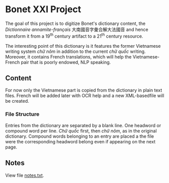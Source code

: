 # Bonet XXI Project

The goal of this project is to digitize Bonet's dictionary content, the *Dictionnaire annamite-français* 大南國音字彙合解大法國音 and hence transform it from a 19<sup>th</sup> century artifact to a 21<sup>th</sup> century resource.

The interesting point of this dictionary is it features the former Vietnamese writing system *chữ nôm* in addition to the current *chữ quốc* writing. Moreover, it contains French translations, which will help the Vietnamese-French pair that is poorly endowed, NLP speaking.

## Content

For now only the Vietnamese part is copied from the dictionary in plain text files. French will be added later with OCR help and a new XML-basedfile will be created.

### File Structure

Entries from the dictionary are separated by a blank line. One headword or compound word per line.
*Chữ quốc* first, then *chữ nôm*, as in the original dictionary.
Compound words belonging to an entry are placed a the file were the corresponding headword belong even if appearing on the next page.

## Notes

View file [notes.txt](notes.txt).